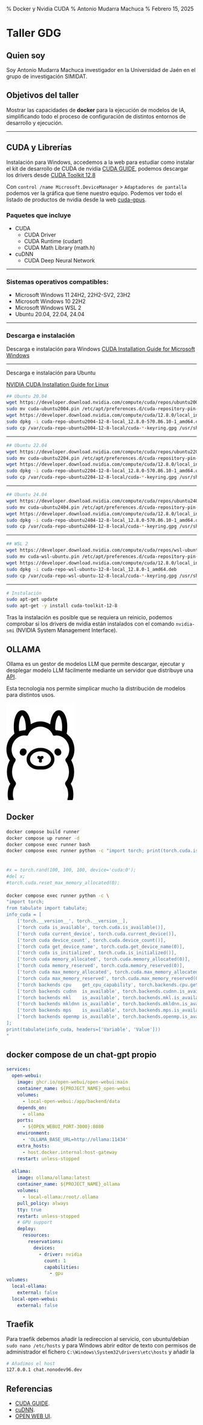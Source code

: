 % Docker y Nvidia CUDA
% Antonio Mudarra Machuca
% Febrero 15, 2025

# Taller GDG

## Quien soy

Soy Antonio Mudarra Machuca investigador en la Universidad de Jaén en el grupo de investigación SIMIDAT.

## Objetivos del taller

Mostrar las capacidades de **docker** para la ejecución de modelos de IA, simplificando todo el proceso de configuración de distintos entornos de desarrollo y ejecución.

------------------

## CUDA y Librerías

Instalación para Windows, accedemos a la web para estudiar como instalar el kit de desarrollo de CUDA de nvidia [CUDA GUIDE](https://docs.nvidia.com/cuda/cuda-installation-guide-microsoft-windows/), podemos descargar los drivers desde [CUDA Toolkit 12.8](https://developer.nvidia.com/cuda-downloads)

Con `control /name Microsoft.DeviceManager` > `Adaptadores de pantalla` podemos ver la gráfica que tiene nuestro equípo. Podemos ver todo el listado de productos de nvidia desde la web [cuda-gpus](https://developer.nvidia.com/cuda-gpus).

### Paquetes que incluye

- CUDA
  - CUDA Driver
  - CUDA Runtime (cudart)
  - CUDA Math Library (math.h)
- cuDNN
  - CUDA Deep Neural Network

------------------


### Sistemas operativos compatibles:

- Microsoft Windows 11 24H2, 22H2-SV2, 23H2
- Microsoft Windows 10 22H2
- Microsoft Windows WSL 2
- Ubuntu 20.04, 22.04, 24.04

------------------

### Descarga e instalación

Descarga e instalación para Windows [CUDA Installation Guide for Microsoft Windows](https://docs.nvidia.com/cuda/cuda-installation-guide-microsoft-windows/)


---

Descarga e instalación para Ubuntu

[NVIDIA CUDA Installation Guide for Linux](https://docs.nvidia.com/cuda/cuda-installation-guide-linux/index.html)

```bash
## Ubuntu 20.04
wget https://developer.download.nvidia.com/compute/cuda/repos/ubuntu2004/x86_64/cuda-ubuntu2004.pin
sudo mv cuda-ubuntu2004.pin /etc/apt/preferences.d/cuda-repository-pin-600
wget https://developer.download.nvidia.com/compute/cuda/12.8.0/local_installers/cuda-repo-ubuntu2004-12-8-local_12.8.0-570.86.10-1_amd64.deb
sudo dpkg -i cuda-repo-ubuntu2004-12-8-local_12.8.0-570.86.10-1_amd64.deb
sudo cp /var/cuda-repo-ubuntu2004-12-8-local/cuda-*-keyring.gpg /usr/share/keyrings/
```

---

```bash
## Ubuntu 22.04
wget https://developer.download.nvidia.com/compute/cuda/repos/ubuntu2204/x86_64/cuda-ubuntu2204.pin
sudo mv cuda-ubuntu2204.pin /etc/apt/preferences.d/cuda-repository-pin-600
wget https://developer.download.nvidia.com/compute/cuda/12.8.0/local_installers/cuda-repo-ubuntu2204-12-8-local_12.8.0-570.86.10-1_amd64.deb
sudo dpkg -i cuda-repo-ubuntu2204-12-8-local_12.8.0-570.86.10-1_amd64.deb
sudo cp /var/cuda-repo-ubuntu2204-12-8-local/cuda-*-keyring.gpg /usr/share/keyrings/
```

---

```bash
## Ubuntu 24.04
wget https://developer.download.nvidia.com/compute/cuda/repos/ubuntu2404/x86_64/cuda-ubuntu2404.pin
sudo mv cuda-ubuntu2404.pin /etc/apt/preferences.d/cuda-repository-pin-600
wget https://developer.download.nvidia.com/compute/cuda/12.8.0/local_installers/cuda-repo-ubuntu2404-12-8-local_12.8.0-570.86.10-1_amd64.deb
sudo dpkg -i cuda-repo-ubuntu2404-12-8-local_12.8.0-570.86.10-1_amd64.deb
sudo cp /var/cuda-repo-ubuntu2404-12-8-local/cuda-*-keyring.gpg /usr/share/keyrings/
```

---

```bash
## WSL 2
wget https://developer.download.nvidia.com/compute/cuda/repos/wsl-ubuntu/x86_64/cuda-wsl-ubuntu.pin
sudo mv cuda-wsl-ubuntu.pin /etc/apt/preferences.d/cuda-repository-pin-600
wget https://developer.download.nvidia.com/compute/cuda/12.8.0/local_installers/cuda-repo-wsl-ubuntu-12-8-local_12.8.0-1_amd64.deb
sudo dpkg -i cuda-repo-wsl-ubuntu-12-8-local_12.8.0-1_amd64.deb
sudo cp /var/cuda-repo-wsl-ubuntu-12-8-local/cuda-*-keyring.gpg /usr/share/keyrings/
```

---

```bash
# Instalación 
sudo apt-get update
sudo apt-get -y install cuda-toolkit-12-8
```

Tras la instalación es posible que se requiera un reinicio, podemos comprobar si los drivers de nvidia están instalados con el comando `nvidia-smi` (NVIDIA System Management Interface).

## OLLAMA

Ollama es un gestor de modelos LLM que permite descargar, ejecutar y desplegar modelo LLM fácilmente mediante un servidor que distribuye una [API](https://github.com/ollama/ollama/blob/main/docs/api.md).

Esta tecnologia nos permite simplicar mucho la distribución de modelos para distintos usos.

![OLLAMA](./assets/ollama.png)

## Docker

```bash
docker compose build runner
docker compose up runner -d
docker compose exec runner bash
docker compose exec runner python -c "import torch; print(torch.cuda.is_available())"


#x = torch.rand(100, 100, 100, device='cuda:0');                                            \
#del x;                                                                                     \
#torch.cuda.reset_max_memory_allocated(0);                                                  \

docker compose exec runner python -c \
"import torch;                                                                             \
from tabulate import tabulate;                                                             \
info_cuda = [                                                                              \
    ['torch.__version__', torch.__version__],                                              \
    ['torch cuda is_available', torch.cuda.is_available()],                                \
    ['torch cuda current_device', torch.cuda.current_device()],                            \
    ['torch cuda device_count', torch.cuda.device_count()],                                \
    ['torch cuda get_device_name', torch.cuda.get_device_name(0)],                         \
    ['torch cuda is_initialized', torch.cuda.is_initialized()],                            \
    ['torch cuda memory_allocated', torch.cuda.memory_allocated(0)],                       \
    ['torch cuda memory_reserved', torch.cuda.memory_reserved(0)],                         \
    ['torch cuda max_memory_allocated', torch.cuda.max_memory_allocated(0)],               \
    ['torch cuda max_memory_reserved', torch.cuda.max_memory_reserved(0)],                 \
    ['torch backends cpu    get_cpu_capability', torch.backends.cpu.get_cpu_capability()], \
    ['torch backends cudnn  is_available', torch.backends.cudnn.is_available()],           \
    ['torch backends mkl    is_available', torch.backends.mkl.is_available()],             \
    ['torch backends mkldnn is_available', torch.backends.mkldnn.is_available()],          \
    ['torch backends mps    is_available', torch.backends.mps.is_available()],             \
    ['torch backends openmp is_available', torch.backends.openmp.is_available()],          \
];                                                                                         \
print(tabulate(info_cuda, headers=['Variable', 'Value']))                                  \
"

```

## docker compose de un chat-gpt propio

```yaml
services:
  open-webui:
    image: ghcr.io/open-webui/open-webui:main
    container_name: ${PROJECT_NAME}_open-webui
    volumes:
      - local-open-webui:/app/backend/data
    depends_on:
      - ollama
    ports:
      - ${OPEN_WEBUI_PORT-3000}:8080
    environment:
      - 'OLLAMA_BASE_URL=http://ollama:11434'
    extra_hosts:
      - host.docker.internal:host-gateway
    restart: unless-stopped

  ollama:
    image: ollama/ollama:latest
    container_name: ${PROJECT_NAME}_ollama
    volumes:
      - local-ollama:/root/.ollama
    pull_policy: always
    tty: true
    restart: unless-stopped
    # GPU support
    deploy:
      resources:
        reservations:
          devices:
            - driver: nvidia
              count: 1
              capabilities:
                - gpu
volumes:
  local-ollama:
    external: false
  local-open-webui:
    external: false

```



## Traefik

Para traefik debemos añadir la redireccion al servicio, con ubuntu/debian `sudo nano /etc/hosts` y para Windows abrir editor de texto con permisos de administrador el fichero `C:\Windows\System32\drivers\etc\hosts` y añadir la 

```bash
# Añadimos el host
127.0.0.1 chat.nonodev96.dev
```

## Referencias

- [CUDA GUIDE](https://docs.nvidia.com/cuda/cuda-installation-guide-microsoft-windows/).
- [cuDNN](https://developer.nvidia.com/cudnn).
- [OPEN WEB UI](https://docs.openwebui.com/).